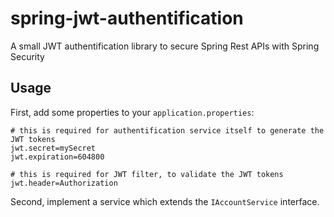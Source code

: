 # spring-jwt-authentification
A small JWT authentification library to secure Spring Rest APIs with Spring Security

## Usage

First, add some properties to your `application.properties`:
```text
# this is required for authentification service itself to generate the JWT tokens
jwt.secret=mySecret
jwt.expiration=604800

# this is required for JWT filter, to validate the JWT tokens
jwt.header=Authorization
```
Second, implement a service which extends the `IAccountService` interface.